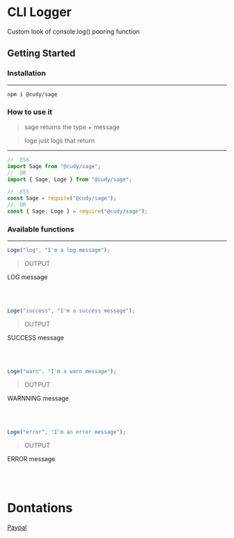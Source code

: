 # CLI Logger

Custom look of console.log() pooring function

## Getting Started

### Installation

---

`npm i @cudy/sage`

### How to use it

<!-- notes -->

> sage returns the type + message

> loge just logs that return

---

```js
//  ES6
import Sage from "@cudy/sage";
//  OR
import { Sage, Loge } from "@cudy/sage";
```

```js
//  ES5
const Sage = require("@cudy/sage");
//  OR
const { Sage, Loge } = require("@cudy/sage");
```

### Available functions

---

```js
Loge("log", "I'm a log message");
```

> OUTPUT

<p class="message"><span class="box log">LOG</span> <span class="msg">message</span></p>
</p>

<br/>
<br/>

```js
Loge("success", "I'm a success message");
```

> OUTPUT

<p class="message"><span class="box succ">SUCCESS</span> <span class="msg">message</span></p>
</p>

<br/>
<br/>

```js
Loge("warn", "I'm a warn message");
```

> OUTPUT

<p class="message"><span class="box warn">WARNNING</span> <span class="msg">message</span></p>
</p>

<br/>
<br/>

```js
Loge("error", "I'm an error message");
```

> OUTPUT

<p class="message"><span class="box err">ERROR</span> <span class="msg">message</span></p>
</p>

<br/>
<br/>

<!-- Donations -->

# Dontations

[Paypal](https://paypal.me/peixa?locale.x=en_US)

